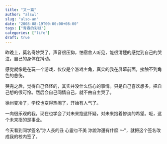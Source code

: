 ```yaml
---
title: "又一篇"
author: "alswl"
slug: "also-an"
date: "2008-08-19T00:00:00+08:00"
tags: ["青春的彩虹"]
categories: ["life"]
draft: true
---
```


昨晚上，莫名奇妙哭了，声音很压抑，怕宿舍人听见，能很清楚的感觉到自己的哭泣，自己的身体在抖动。

感觉就像是在玩一个游戏，仅仅是个游戏主角，真实的我在屏幕前面，接触不到角色的悲伤。

哭完之后，觉得自己怪怪的，其实并没什么伤心的事情。只是自己喜欢想多，把自己想的很可怜。然后会自己同情自己，就不由自主哭了。

徐州变冷了，学校也变得热闹了，开始有人气了。

一向很乐观的我，现在也学会了对未来抱这怀疑，对未来抱着惨淡的希望。呃，这个未来指的是事业。

今天看到同学签名"沵人長的丑 心靈乜不美 沵說沵還有什麽 ～"，就把这个签名改成我的校内签了。


